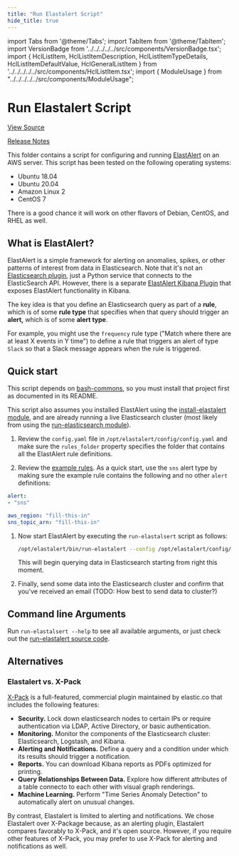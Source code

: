 ```yaml
---
title: "Run Elastalert Script"
hide_title: true
---
```


import Tabs from '@theme/Tabs';
import TabItem from '@theme/TabItem';
import VersionBadge from '../../../../../src/components/VersionBadge.tsx';
import { HclListItem, HclListItemDescription, HclListItemTypeDetails, HclListItemDefaultValue, HclGeneralListItem } from '../../../../../src/components/HclListItem.tsx';
import { ModuleUsage } from "../../../../../src/components/ModuleUsage";

<VersionBadge repoTitle="ELK AWS Module" version="0.11.1" lastModifiedVersion="0.10.0"/>

# Run Elastalert Script

<a href="https://github.com/gruntwork-io/terraform-aws-elk/tree/master/modules/run-elastalert" className="link-button" title="View the source code for this module in GitHub.">View Source</a>

<a href="https://github.com/gruntwork-io/terraform-aws-elk/releases/tag/v0.10.0" className="link-button" title="Release notes for only versions which impacted this module.">Release Notes</a>

This folder contains a script for configuring and running [ElastAlert](https://github.com/Yelp/elastalert) on an AWS server. This script has been tested on the following operating systems:

*   Ubuntu 18.04
*   Ubuntu 20.04
*   Amazon Linux 2
*   CentOS 7

There is a good chance it will work on other flavors of Debian, CentOS, and RHEL as well.

## What is ElastAlert?

ElastAlert is a simple framework for alerting on anomalies, spikes, or other patterns of interest from data in Elasticsearch. Note that it's not an [Elasticsearch plugin](https://www.elastic.co/guide/en/elasticsearch/reference/current/modules-plugins.html), just a Python service that connects to the ElasticSearch API. However, there is a separate [ElastAlert Kibana Plugin](https://github.com/bitsensor/elastalert-kibana-plugin) that exposes ElastAlert functionality in Kibana.

The key idea is that you define an Elasticsearch query as part of a **rule**, which is of some **rule type** that specifies when that query should trigger an **alert,** which is of some **alert type**.

For example, you might use the `frequency` rule type ("Match where there are at least X events in Y time") to define a rule that triggers an alert of type `Slack` so that a Slack message appears when the rule is triggered.

## Quick start

This script depends on [bash-commons](https://github.com/gruntwork-io/bash-commons), so you must install that project
first as documented in its README.

This script also assumes you installed ElastAlert using the [install-elastalert module](https://github.com/gruntwork-io/terraform-aws-elk/tree/master/modules/install-elastalert), and are already running a live Elasticsearch cluster (most likely from using the [run-elasticsearch module](https://github.com/gruntwork-io/terraform-aws-elk/tree/master/modules/run-elasticsearch)).

1.  Review the `config.yaml` file in `/opt/elastalert/config/config.yaml` and make sure the `rules_folder` property specifies the folder that contains all the ElastAlert rule definitions.

2.  Review the [example rules](https://github.com/gruntwork-io/terraform-aws-elk/tree/master/examples/elk-amis/elastalert/elastalert-rules). As a quick start, use the `sns` alert type by making sure the example rule contains the following and no other `alert` definitions:

```yaml
alert:
- "sns"

aws_region: "fill-this-in"
sns_topic_arn: "fill-this-in"
```

1.  Now start ElastAlert by executing the `run-elastalsert` script as follows:

    ```bash
    /opt/elastalert/bin/run-elastalert --config /opt/elastalert/config/config.yaml
    ```

    This will begin querying data in Elasticsearch starting from right this moment.

2.  Finally, send some data into the Elasticsearch cluster and confirm that you've received an email (TODO: How best to send data to cluster?)

## Command line Arguments

Run `run-elastalsert --help` to see all available arguments, or just check out the [run-elastalert source code](https://github.com/gruntwork-io/terraform-aws-elk/tree/master/modules/run-elastalert/bin/run-elastalert).

## Alternatives

### Elastalert vs. X-Pack

[X-Pack](https://www.elastic.co/guide/en/x-pack/6.2/xpack-introduction.html) is a full-featured, commercial plugin maintained by
elastic.co that includes the following features:

*   **Security.** Lock down elasticsearch nodes to certain IPs or require authentication via LDAP, Active Directory, or
    basic authentication.
*   **Monitoring.** Monitor the components of the Elasticsearch cluster: Elasticsearch, Logstash, and Kibana.
*   **Alerting and Notifications.** Define a query and a condition under which its results should trigger a notification.
*   **Reports.** You can download Kibana reports as PDFs optimized for printing.
*   **Query Relationships Between Data.** Explore how different attributes of a table connecto to each other with visual graph renderings.
*   **Machine Learning.** Perform "Time Series Anomaly Detection" to automatically alert on unusual changes.

By contrast, Elastalert is limited to alerting and notifications. We chose Elastalert over X-Package because, as an alerting plugin, Elastalert compares favorably to X-Pack, and it's open source. However, if you require other features of X-Pack, you may prefer to use X-Pack for alerting and notifications as well.


<!-- ##DOCS-SOURCER-START
{
  "originalSources": [
    "https://github.com/gruntwork-io/terraform-aws-elk/tree/master/modules/run-elastalert/readme.md",
    "https://github.com/gruntwork-io/terraform-aws-elk/tree/master/modules/run-elastalert/variables.tf",
    "https://github.com/gruntwork-io/terraform-aws-elk/tree/master/modules/run-elastalert/outputs.tf"
  ],
  "sourcePlugin": "module-catalog-api",
  "hash": "f1dea35a20297a4099e1b205690816c7"
}
##DOCS-SOURCER-END -->
